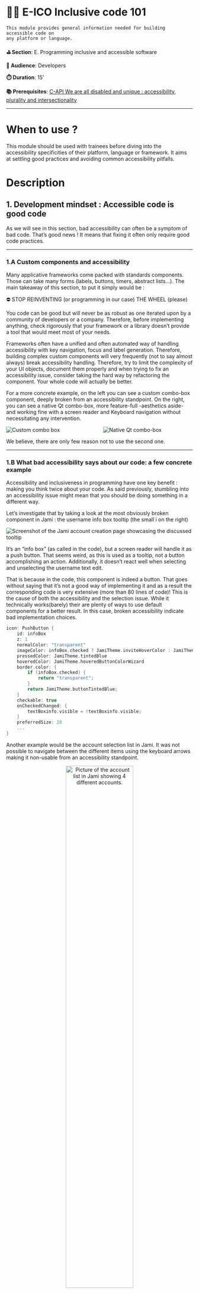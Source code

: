# 👩‍💻 E-ICO Inclusive code 101


    This module provides general information needed for building accessible code on
    any platform or language.

**⛳️ Section**: E. Programming inclusive and accessible software

**👥 Audience**: Developers

**⏱️ ️Duration**: 15'

**📚 Prerequisites**: [C-API We are all disabled and unique : accessibility, plurality and intersectionality](C-API.md)

---

# When to use ?

This module should be used with trainees before diving into the accessibility specificities of their platform, language or framework. It aims at settling good practices and avoiding common accessibility pitfalls.

# Description

## 1. Development mindset : Accessible code is good code

As we will see in this section, bad accessibility can often be a symptom of bad code. That’s good news ! It means that fixing it often only require good code practices.

---

### 1.A Custom components and accessibility

Many applicative frameworks come packed with standards components. Those can take many forms (labels, buttons, timers, abstract lists…). The main takeaway of this section, to put it simply would be :

>
⛔ STOP REINVENTING (or programming in our case) THE WHEEL (please)

>

You code can be good but will never be as robust as one iterated upon by a community of developers or a company. Therefore, before implementing anything, check rigorously that your framework or a library doesn’t provide a tool that would meet most of your needs.

Frameworks often have a unified and often automated way of handling accessibility with key navigation, focus and label generation. Therefore, building complex custom components will very frequently (not to say almost always) break accessibility handling. Therefore, try to limit the complexity of your UI objects, document them properly and when trying to fix an accessibility issue, consider taking the hard way by refactoring the component. Your whole code will actually be better.

For a more concrete example, on the left you can see a custom combo-box component, deeply broken from an accessibility standpoint. On the right, you can see a native Qt combo-box, more feature-full -aesthetics aside- and working fine with a screen reader and Keyboard navigation without necessitating any intervention.

<div style="display: flex; justify-content: space-between;">
    <div style="flex: 1; margin-right: 10px;">
        <img src="../ressources/E-ProgrammingInclusiveAndAccessibleSoftware/jamiComboBox.png" alt="Custom combo box">
    </div>
    <div style="flex: 1; margin-left: 10px;">
        <img src="../ressources/E-ProgrammingInclusiveAndAccessibleSoftware/QtComboBox.png" alt="Native Qt combo-box">
    </div>
</div>

We believe, there are only few reason not to use the second one.

---

### 1.B What bad accessibility says about our code: a few concrete example

Accessibility and inclusiveness in programming have one key benefit : making you think twice about your code. As said previously, stumbling into an accessibility issue might mean that you should be doing something in a different way.



Let’s investigate that by taking a look at the most obviously broken component in Jami : the username info box tooltip (the small i on the right)

![Screenshot of the Jami account creation page showcasing the discussed tooltip](ressources/E-ProgrammingInclusiveAndAccessibleSoftware/JamiToolTip.png)

It’s an “info box” (as called in the code), but a screen reader will handle it as a push button. That seems weird, as this is used as a tooltip, not a button accomplishing an action. Additionally, it doesn’t react well when selecting and unselecting the username text edit.

That is because in the code, this component is indeed a button. That goes without saying that it’s not a good way of implementing it and as a result the corresponding code is very extensive (more than 80 lines of code)! This is the cause of both the accessibility and the selection issue. While it technically works(barely) their are plenty of ways to use default components for a better result. In this case, broken accessibility indicate bad implementation choices.

```cpp
icon: PushButton {
    id: infoBox
    z: 1
    normalColor: "transparent"
    imageColor: infoBox.checked ? JamiTheme.inviteHoverColor : JamiTheme.buttonTintedBlue                        source: JamiResources.i_informations_black_24dp_svg
    pressedColor: JamiTheme.tintedBlue
    hoveredColor: JamiTheme.hoveredButtonColorWizard
    border.color: {
        if (infoBox.checked) {
            return "transparent";
        }
        return JamiTheme.buttonTintedBlue;
    }
    checkable: true
    onCheckedChanged: {
        textBoxinfo.visible = !textBoxinfo.visible;
    }
    preferredSize: 20
    ...
}
```

Another example would be the account selection list in Jami. It was not possible to navigate between the different items using the keyboard arrows making it non-usable from an accessibility standpoint.

<p align="center">
    <img src="../ressources/E-ProgrammingInclusiveAndAccessibleSoftware/JamiAccoutnList.png" alt="Picture of the account list in Jami showing 4 different accounts." width="60%">
</p>

That’s an unexpected behavior as the best ListView Qt component (which our custom component is based on) support this behavior. A quick inspection of the code revealed those lines :

```cpp
Keys.onUpPressed: verticalScrollBar.decrease()
Keys.onDownPressed: verticalScrollBar.increase()
```

By reimplementing a scroll feature and binding it to the arrows key, we effectively broke the base behavior of the component. Here, broken accessibility showcase flawed design as the expected behavior of the component hasn’t been thought all the way through.

In this case, the fix was rather simple, use the base component rather the custom one.

### 1.C Focus and explicit key navigation, choose the right tool at the right time (desktop)

In order to implement alternative navigation in your app (keyboard, voice over, talkback, vocal command, etc), on desktop, they are two main way of doing it : focus and explicit key navigation. By default, your framework will try to predict the order in which you would want to move between objects by making all focusable elements accessible through alternative navigation. This will work mostly well on basic components.

It happens very often that this flow of navigation breaks for numerous reasons, a pop-up could have appeared, new UI elements might be visible or maybe the elements are complex (sub-tabs in settings for example)

As stated previously, all interactive components must be accessible :

If one is simply not reachable, your first strategy should be to try and make it focusable so that your framework can automatically incorporate it in its navigation.

Often, that might not be enough. The element could be reachable but not in any practical way. For example in a chat view, keyboard navigation could automatically send you to the first message loaded, forcing the user to pass through the whole conversation before accessing the message bar.

In those situations, you could want to use explicit keyboard navigation, to force a component to send you to another component that you has chosen. This is the most flexible but more time expensive approach. An example in pseudo code would be :

```cpp
KeyNavigation.tab: isTheExtendedViewLoaded() ? settingsButton : moreInfosButton
KeyNavigation.backtab: newAccountButton
KeyNavigation.up: isTheExtendedViewLoaded() ? fromBackupButton : alreadyHaveAccountButton
KeyNavigation.down: KeyNavigation.tab
```

---

## 2. Development pipeline

### 2.1 Accessibility workflows

Accessibility is a complex topic that can be hard to incorporate into routine development, especially with varying team composition and scale. Accessibility testing as done in more traditional industries would be difficult be set up. Therefore, we need to adapt existing accessibility guidelines to our workflow.

The most useful tip regarding this topic that we found in the [Agile Accessibility Handbook](https://accessibility.deque.com/agile-accessibility-handbook) would be the concept of accessibility coach. Each development team, should have someone especially knowledgeable and with a consequent empathy regarding accessibility. These coach will not be the one doing the core accessibility work and doesn’t need to be working full time on accessibility. They will rather **be the ones to monitor with other employees the progress of the current accessibility roadmap**. They are the one responsible to make sure that accessibility is a constant though at every step of development.

The coach of different teams can meet regularly to coordinate and update the accessibility roadmap of the application. They also can organize monthly meetings with the all of their teams to report on the improvements, blockers and perspectives. The main goal is to normalize accessibility and inclusiveness as routine parts of development.

We highly recommend creating a template of issues for accessibility and encouraging users and developers to fill them when encountering an issue. This would make it easier for developers to pic up an accessibility issue in the backlog and fix it.

If you want to learn further on this topic, the [Agile Accessibility Handbook](https://accessibility.deque.com/agile-accessibility-handbook) mentioned previously is a very solid starting point.

### 2.2 What can be automated?

What can be automated is a tricky question. As we stated previously, inclusiveness is a process and the need for an intersectional perspective make it impossible to think ahead every need that diverse user with complex background and set of ability might have.

**Therefore, no amount of checklists and tests in CI can replace feedback and testing from diverse user groups.**

That said, a few things can be set to try and automatically detect as much issue as possible. If your app is a web-view, this will be very easy and convenient. You can go to the [E-ETD Accessible technologies Desktop](E-ATD.md) module for more information.

If you app is native, you can set-up your CI to detect missing accessibility labels on focusable elements and setup a test that navigate through all od the elements of a view using the keyboard, checking that none of them wasn’t reached.

You can also use a template of a checklist containing the main elements to be sounded and share it with your team. We provide you, our own accessibility checklist template. Feel free to iterate upon it and to propose your enhancements in this repository.

![Diagram showing an "A very basic accessibility checklist not to break anything when committing. This diagram is available in text format further down this page."](ressources/E-ProgrammingInclusiveAndAccessibleSoftware/InclusivenessChecklist.png)

**The diagram in text format:**

Did you change/create a UI component ?

- If no: skip to the question about data manipulation

Can you access it in a practical way with your keyboard or VoiceOver/TalkBack alone ?

- If no: Fix it ! All elements should be accessible without a mouse. Most users would expect the navigation to take place using TAB and BACKTAB.Arrows are also useful inside of lists. A top bar would typically be accessible with ALT. Shortcuts can make this navigation smoother

Are all information and labels properly transcribed using a screen reader ?

- If no: Fix it ! You can test this using your system screen reader on the settings or NVDA on Windows. You can then navigate through the app and hear if the labels are relevant. All information like the state of a component or wether it's selected must be transcribed. Expect to provide in your code:
    - A name for the element
    - A description of it's effect
    - it's role (for example static text or button)

Does it work with different text scaling ?

- If no: Fix it! Most operating systems have text scaling options.  Some apps have their own too. Check if your UI isn't cropped by changing the size of the font. Try it for smaller and for bigger text.

Did you affect another component ?

- If yes: repeat the previous questions for the other component

Is the data manipulated in your code easily accessible from UI components ?

- If no: Make functions in  your API that allow  UI components to access relevant information. For example, the time of a message is often in a separated component from the message itself but the accessibility label of this message could need access to the date where it was sent.

Does it work well for all languages ? (including non UTF8 and RTL ones )?

- If no: Fix it! Some languages like Greek are often not encoded in UTF8. Be sure to account for them. Also check that RTL (right to left) languages like Arabic displays correctly. To test this, you can use parts of local newspapers as placeholders !

Does it has elements showing cultural significance ?

- If no: You are good to go!
- If yes: Does it enable people from various cultural background to feel represented?

    - If you for no: Fix it! For example, a picture of a cheeseburger or a pizza as an illustration for food will only enable a certain demographic of users to feel represented. Having separate field for first and last name will not allow users from certain cultures to use the app properly. The only way to try and make our application more inclusive is to show it to people from varied background ans ask them about their needs to use it properly.

    - If you hope yes: You are good to go!

### 2.3 Accessible API’s & back-end

On the back-end too, accessible code is good code. A well-designed architecture or API will be more understandable for everyone to understand and iterate on, particularly for open source software.

Here are some key elements to making your API accessible:

- When choosing a name for some object, make sure to apply those principles:
    - Avoid abbreviations, which can be either difficult to understand to some people due to language, screen reader use, or cognitive disabilities.
    - Make sure the name is as clear and complete as possible.
- Regarding documentation and code commenting, remember to:
    - Write clear sentences with simple language that will enable everyone to understand the purpose of your code.
    - If your documentation is built to HTML, check with [the WAVE tool](https://wave.webaim.org/) that it is WCAG-compliant.

## 3. Conclusion

Accessible programming can be overwhelming, mostly due to the lack of resources for native apps, but with the right tools it’s absolutely bearable. Remember that accessibility issues in your code often hide underlying issues and to set up proper workflows and tests.

From here, you might want to take a look at some of our modules about inclusive programming for different platforms, ecosystems and frameworks.

# Resources

[QuickInclusivenessCheck.excalidraw](ressources/E-ProgrammingInclusiveAndAccessibleSoftware/QuickInclusivenessCheck.excalidraw)

[WAVE Accessibility tool](https://wave.webaim.org/)

# Sources

[Agile Accessibility Handbook](https://accessibility.deque.com/agile-accessibility-handbook)